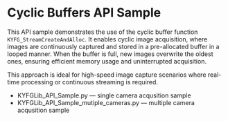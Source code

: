 # Cyclic Buffers API Sample

This API sample demonstrates the use of the cyclic buffer function `KYFG_StreamCreateAndAlloc`. It enables cyclic image acquisition, where images are continuously captured and stored in a pre-allocated buffer in a looped manner. When the buffer is full, new images overwrite the oldest ones, ensuring efficient memory usage and uninterrupted acquisition.

This approach is ideal for high-speed image capture scenarios where real-time processing or continuous streaming is required.

* KYFGLib_API_Sample.py — single camera acqusition sample
* KYFGLib_API_Sample_mutiple_cameras.py — multiple camera acqusition sample
